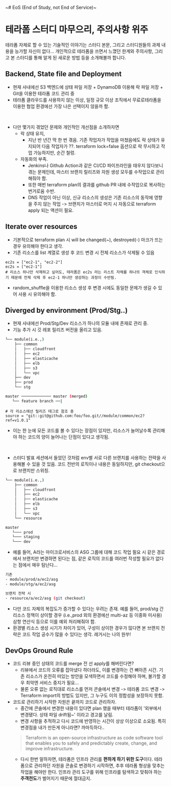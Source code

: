 ~# EoS (End of Study, not End of Service)~
# 테라폼 스터디 마무으리, 주의사항 위주
테라폼 자체로 할 수 있는 기술적인 이야기는 스터디 본문, 그리고 스터디원들의 과제 내용을 능가할 자신이 없다... 개인적으로 테라폼을 쓰면서 느꼈던 한계와 주의사항, 그리고 본 스터디를 통해 알게 된 새로운 방법 등을 소개해볼까 합니다. 

## Backend, State file and Deployment 
- 현재 사내에선 S3 백엔드에 상태 파일 저장 + DynamoDB 이용해 락 파일 저장 + Git을 이용한 테라폼 코드 관리 중 
- 테라폼 클라우드를 사용하지 않는 이상, 일정 규모 이상 조직에서 무료로테라폼을 이용한 협업 환경에선 가장 나은 선택이지 않을까 함. 
<br/>

- 다만 몇가지 겪었던 문제와 개인적인 개선점을 소개하자면
  - 락 상태 유지, 
    - 지난 반 년간 딱 한 번 겪음. 기존 작업자가 작업을 마쳤음에도 락 상태가 유지되어 다음 작업자가 ??. terraform lock=false 옵션으로 락 무시하고 작업 가능하지만, 순간 철렁. 
  - 자동화의 부족. 
    - Jenkins나 Github Action과 같은 CI/CD 파이프라인을 태우지 않다보니 겪는 문제인데, 마스터 브랜치 릴리즈와 자원 생성 모두를 수작업으로 관리해줘야 함. 
    - 또한 매번 terraform plan의 결과를 github PR 내에 수작업으로 복사하는 번거로움 수반. 
    - DNS 작업이 아닌 이상, 신규 리소스의 생성은 기존 리소스의 동작에 영향을 주지 않는 작업 -> 브랜치가 마스터로 머지 시 자동으로 terraform apply 되는 액션이 필요. 


## Iterate over resources 
- 기본적으로 terraform plan 시 will be changed(~), destroyed(-) 마크가 뜨는 경우 유의해야 한다고 생각. 
- 기존 리소스를 list 계열로 생성 후 코드 변경 시 전체 리소스가 삭제될 수 있음
```hcl
ec2s = ["ec2-1", "ec2-2"]
ec2s = ["ec2-1"]
# 리소스 하나만 삭제하고 싶어도, 테라폼은 ec2s 라는 리스트 자체를 하나의 객체로 인식하기 때문에 전체 삭제 후 ec2-1 하나만 생성하는 과정이 수반됨. 
```
- random_shuffle을 이용한 리소스 생성 후 변경 시에도 동일한 문제가 생길 수 있어 사용 시 유의해야 함. 


## Diverged by environment (Prod/Stg..) 
- 현재 사내에선 Prod/Stg/Dev 리소스가 하나의 모듈 내에 존재로 관리 중.
- 기능 추가 시 깃 레포 릴리즈 버전을 올리고 있음.
```bash
└── module(i.e.,)
    ├── common
    │   ├── cloudfront
    │   ├── ec2
    │   ├── elasticache
    │   ├── elb
    │   ├── s3
    │   └── vpc
    ├── dev
    ├── prod
    └── stg
```
```bash
master ───────────── master (merged)
   └── feature branch ──|
```
```hcl
# 각 리소스에선 릴리즈 태그로 참조 중
source = "git::git@github.com:foo/foo.git//module/common/ec2?ref=v1.0.1"
```

- 이는 한 눈에 모든 코드를 볼 수 있다는 장점이 있지만, 리소스가 늘어날수록 관리해야 하는 코드의 양이 늘어나는 단점이 있다고 생각됨.  
<br/>

- 스터디 발표 세션에서 들었던 것처럼 env별 서로 다른 브랜치를 사용하는 전략을 사용해볼 수 있을 것 있음. 코드 전반의 로직이나 내용은 동일하지만, git checkout으로 브랜치만 스위칭. 
```bash
└── module(i.e.,)
    ├── common
    │   ├── cloudfront
    │   ├── ec2
    │   ├── elasticache
    │   ├── elb
    │   ├── s3
    │   └── vpc
    └── resource
```
```bash
master
   └─── prod
   └─── staging
   └─── dev
```
- 예를 들어, A라는 마이크로서비스의 ASG 그룹에 대해 코드 작업 필요 시 같은 경로에서 브랜치만 변경하면 된다는 점, 같은 로직의 코드를 여러번 작성할 필요가 없다는 점에서 매우 탐난다... 
```bash
기존
- module/prod/a/ec2/asg
- module/stg/a/ec2/asg 

브랜치 전략 시 
- resource/a/ec2/asg (git checkout) 
```
- 다만 코드 자체의 복잡도가 증가할 수 있다는 우려는 존재. 예를 들어, prod/stg 간 리소스 정책이 상이할 경우 (i.e.,prod 외의 환경에선 multi-az 등 이중화 미사용) 삼항 연산식 등으로 이를 예외 처리해줘야 함.
- 환경별 리소스 생성 시기가 차이가 있어, 구성이 상이한 경우가 많다면 본 브랜치 전략은 코드 작업 공수가 많을 수 있다는 생각. 레거시는 나의 원쑤! 

## DevOps Ground Rule 
- 코드 리뷰 중인 상태의 코드를 merge 전 선 apply를 해버린다면? 
  - 리뷰에서 코드의 오류를 잡아냈다 하더라도, 이를 변경하는 건 뼈아픈 시간. 기존 리소스가 온전히 떠있는 방안을 모색하면서 코드를 수정해야 하며, 불가할 경우 최악엔 서비스 중지가 필요...
  - 물론 오류 없는 로직대로 리소스를 먼저 콘솔에서 변경 -> 테라폼 코드 변경 -> Terraform import의 방법도 있지만, 그 누구도 이의 정합성을 보장하지 못함.
- 코드로 관리하기 시작한 자원은 끝까지 코드로 관리하자. 
  - 중간에 콘솔에서 변경한 내용이 있다면 plan 했을 때부터 테라폼이 '외부에서 변경됐다. 상태 파일 drift됨~' 이라고 경고를 날림. 
  - 변경 사항을 추적하고 다시 코드에 반영하는 시간이 상상 이상으로 소요됨. 특히 변경점을 내가 만든게 아니라면? 까마득하다.. 
  > Terraform is an open-source infrastructure as code software tool that enables you to safely and predictably create, change, and improve infrastructure.
  - 다시 한번 말하자면, 테라폼은 인프라 관리를 **편하게 하기 위한 도구**이다. 테라폼으로 관리하던 자원을 콘솔로 변경하기 시작하면, 추후 테라폼 형상을 맞추는 작업을 해야만 한다. 인프라 관리 도구를 위해 인프라를 탐색하고 맞춰야 하는 **주객전도**가 벌어지기 때문에 절대금지. 
